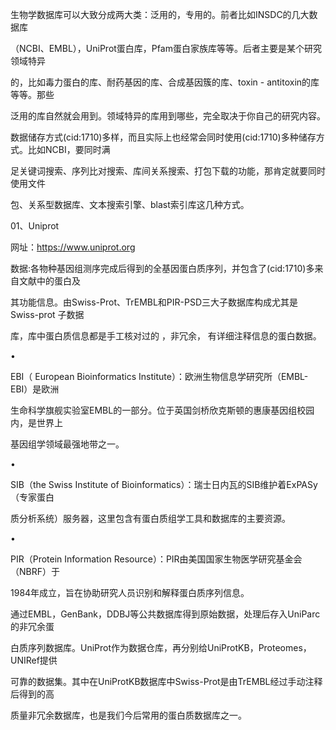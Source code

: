 

生物学数据库可以大致分成两大类：泛用的，专用的。前者比如INSDC的几大数据库

（NCBI、EMBL），UniProt蛋白库，Pfam蛋白家族库等等。后者主要是某个研究领域特异

的，比如毒力蛋白的库、耐药基因的库、合成基因簇的库、toxin - antitoxin的库等等。那些

泛用的库自然就会用到。领域特异的库用到哪些，完全取决于你自己的研究内容。

数据储存方式(cid:1710)多样，而且实际上也经常会同时使用(cid:1710)多种储存方式。比如NCBI，要同时满

足关键词搜索、序列比对搜索、库间关系搜索、打包下载的功能，那肯定就要同时使用文件

包、关系型数据库、文本搜索引擎、blast索引库这几种方式。

01、Uniprot

网址：https://www.uniprot.org

数据:各物种基因组测序完成后得到的全基因蛋白质序列，并包含了(cid:1710)多来自文献中的蛋白及

其功能信息。由Swiss-Prot、TrEMBL和PIR-PSD三大子数据库构成尤其是Swiss-prot 子数据

库，库中蛋白质信息都是手工核对过的 ，非冗余， 有详细注释信息的蛋白数据。

•

EBI（ European Bioinformatics Institute）：欧洲生物信息学研究所（EMBL-EBI）是欧洲

生命科学旗舰实验室EMBL的一部分。位于英国剑桥欣克斯顿的惠康基因组校园内，是世界上

基因组学领域最强地带之一。

•

SIB（the Swiss Institute of Bioinformatics）：瑞士日内瓦的SIB维护着ExPASy（专家蛋白

质分析系统）服务器，这里包含有蛋白质组学工具和数据库的主要资源。

•

PIR（Protein Information Resource）：PIR由美国国家生物医学研究基金会（NBRF）于

1984年成立，旨在协助研究人员识别和解释蛋白质序列信息。

通过EMBL，GenBank，DDBJ等公共数据库得到原始数据，处理后存入UniParc的非冗余蛋

白质序列数据库。UniProt作为数据仓库，再分别给UniProtKB，Proteomes，UNIRef提供

可靠的数据集。其中在UniProtKB数据库中Swiss-Prot是由TrEMBL经过手动注释后得到的高

质量非冗余数据库，也是我们今后常用的蛋白质数据库之一。

